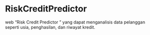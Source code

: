 # RiskCreditPredictor
 web “Risk Credit Predictor ” yang dapat menganalisis data pelanggan seperti usia, penghasilan, dan riwayat kredit.

